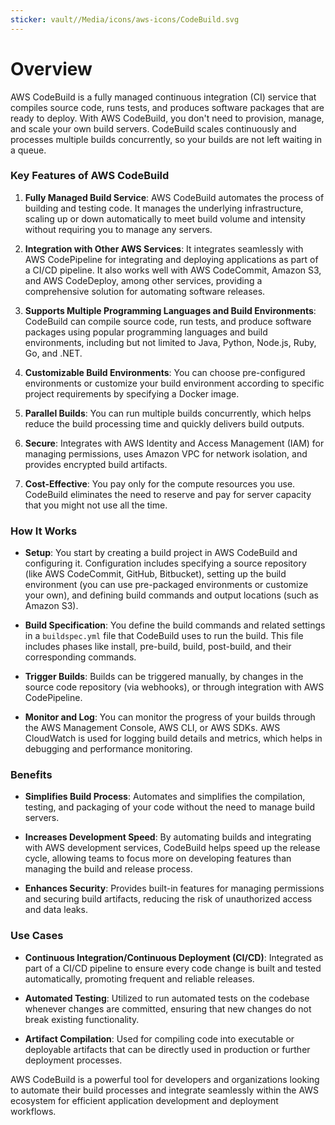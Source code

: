 ```yaml
---
sticker: vault//Media/icons/aws-icons/CodeBuild.svg
---
```

# Overview

AWS CodeBuild is a fully managed continuous integration (CI) service that compiles source code, runs tests, and produces software packages that are ready to deploy. With AWS CodeBuild, you don't need to provision, manage, and scale your own build servers. CodeBuild scales continuously and processes multiple builds concurrently, so your builds are not left waiting in a queue.

### Key Features of AWS CodeBuild

1. **Fully Managed Build Service**: AWS CodeBuild automates the process of building and testing code. It manages the underlying infrastructure, scaling up or down automatically to meet build volume and intensity without requiring you to manage any servers.
    
2. **Integration with Other AWS Services**: It integrates seamlessly with AWS CodePipeline for integrating and deploying applications as part of a CI/CD pipeline. It also works well with AWS CodeCommit, Amazon S3, and AWS CodeDeploy, among other services, providing a comprehensive solution for automating software releases.
    
3. **Supports Multiple Programming Languages and Build Environments**: CodeBuild can compile source code, run tests, and produce software packages using popular programming languages and build environments, including but not limited to Java, Python, Node.js, Ruby, Go, and .NET.
    
4. **Customizable Build Environments**: You can choose pre-configured environments or customize your build environment according to specific project requirements by specifying a Docker image.
    
5. **Parallel Builds**: You can run multiple builds concurrently, which helps reduce the build processing time and quickly delivers build outputs.
    
6. **Secure**: Integrates with AWS Identity and Access Management (IAM) for managing permissions, uses Amazon VPC for network isolation, and provides encrypted build artifacts.
    
7. **Cost-Effective**: You pay only for the compute resources you use. CodeBuild eliminates the need to reserve and pay for server capacity that you might not use all the time.
    

### How It Works

- **Setup**: You start by creating a build project in AWS CodeBuild and configuring it. Configuration includes specifying a source repository (like AWS CodeCommit, GitHub, Bitbucket), setting up the build environment (you can use pre-packaged environments or customize your own), and defining build commands and output locations (such as Amazon S3).
    
- **Build Specification**: You define the build commands and related settings in a `buildspec.yml` file that CodeBuild uses to run the build. This file includes phases like install, pre-build, build, post-build, and their corresponding commands.
    
- **Trigger Builds**: Builds can be triggered manually, by changes in the source code repository (via webhooks), or through integration with AWS CodePipeline.
    
- **Monitor and Log**: You can monitor the progress of your builds through the AWS Management Console, AWS CLI, or AWS SDKs. AWS CloudWatch is used for logging build details and metrics, which helps in debugging and performance monitoring.
    

### Benefits

- **Simplifies Build Process**: Automates and simplifies the compilation, testing, and packaging of your code without the need to manage build servers.
    
- **Increases Development Speed**: By automating builds and integrating with AWS development services, CodeBuild helps speed up the release cycle, allowing teams to focus more on developing features than managing the build and release process.
    
- **Enhances Security**: Provides built-in features for managing permissions and securing build artifacts, reducing the risk of unauthorized access and data leaks.
    

### Use Cases

- **Continuous Integration/Continuous Deployment (CI/CD)**: Integrated as part of a CI/CD pipeline to ensure every code change is built and tested automatically, promoting frequent and reliable releases.
    
- **Automated Testing**: Utilized to run automated tests on the codebase whenever changes are committed, ensuring that new changes do not break existing functionality.
    
- **Artifact Compilation**: Used for compiling code into executable or deployable artifacts that can be directly used in production or further deployment processes.
    

AWS CodeBuild is a powerful tool for developers and organizations looking to automate their build processes and integrate seamlessly within the AWS ecosystem for efficient application development and deployment workflows.